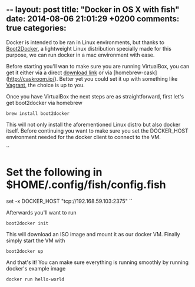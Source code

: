 --
layout: post
title: "Docker in OS X with fish"
date: 2014-08-06 21:01:29 +0200
comments: true
categories:
---

Docker is intended to be ran in Linux environments, but thanks to [Boot2Docker](https://github.com/boot2docker/boot2docker), a lightweight Linux distribution specially made for this purpose, we can run docker in a mac environment with ease.

Before starting you'll wan to make sure you are running VirtualBox, you can get it either via a direct [download link](https://www.virtualbox.org/wiki/Downloads) or via [homebrew-cask] (http://caskroom.io/). Better yet you could set it up with something like [Vagrant](http://www.vagrantup.com/), the choice is up to you.

Once you have VirtualBox the next steps are as straightforward, first let's get boot2docker via homebrew

``brew install boot2docker``

This will not only install the aforementioned Linux distro but also docker itself. Before continuing you want to make sure you set the DOCKER_HOST environment needed for the docker client to connect to the VM.

``
# Set the following in $HOME/.config/fish/config.fish
set -x DOCKER_HOST "tcp://192.168.59.103:2375"
``

Afterwards you'll want to run

``boot2docker init``

This will download an ISO image and mount it as our docker VM. Finally simply start the VM with

``boot2docker up``

And that's it! You can make sure everything is running smoothly by running docker's example image

``
docker run hello-world
``
